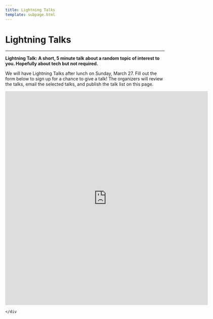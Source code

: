 ```yaml
---
title: Lightning Talks
template: subpage.html
---
```


# Lightning Talks
---
**Lightning Talk: A short, 5 minute talk about a random topic of interest to you.
Hopefully about tech but not required.**

We will have Lightning Talks after lunch on Sunday, March 27. Fill out the form
below to sign up for a chance to give a talk! The organizers will review the 
talks, email the selected talks, and publish the talk list on this page.

<div class="row mb-4">
  <div class="col-4">
<iframe src="https://docs.google.com/forms/d/e/1FAIpQLSf8JNwPguFZ8bL3XK3kRcMSX6cIvtGe4k6BjzAEqkYFcsQ2Ww/viewform?embedded=true" width="640" height="677" frameborder="0" marginheight="0" marginwidth="0">Loading…</iframe>

    </div
</div>
